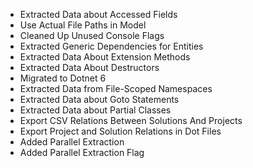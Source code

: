 ﻿- Extracted Data about Accessed Fields
- Use Actual File Paths in Model
- Cleaned Up Unused Console Flags
- Extracted Generic Dependencies for Entities
- Extracted Data About Extension Methods
- Extracted Data About Destructors
- Migrated to Dotnet 6
- Extracted Data from File-Scoped Namespaces
- Extracted Data about Goto Statements
- Extracted Data about Partial Classes
- Export CSV Relations Between Solutions And Projects
- Export Project and Solution Relations in Dot Files
- Added Parallel Extraction
- Added Parallel Extraction Flag
